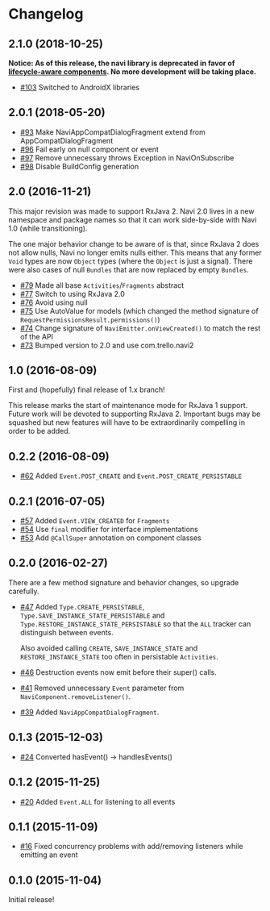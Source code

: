 # Changelog

## 2.1.0 (2018-10-25)

**Notice: As of this release, the navi library is deprecated in favor of [lifecycle-aware components](https://developer.android.com/topic/libraries/architecture/lifecycle). No more development will be taking place.**

* [#103](https://github.com/trello/navi/pull/103) Switched to AndroidX libraries

## 2.0.1 (2018-05-20)

* [#93](https://github.com/trello/navi/pull/93) Make NaviAppCompatDialogFragment extend from AppCompatDialogFragment
* [#96](https://github.com/trello/navi/pull/96) Fail early on null component or event
* [#97](https://github.com/trello/navi/pull/97) Remove unnecessary throws Exception in NaviOnSubscribe
* [#98](https://github.com/trello/navi/pull/98) Disable BuildConfig generation

## 2.0 (2016-11-21)

This major revision was made to support RxJava 2. Navi 2.0 lives in a new namespace and package
names so that it can work side-by-side with Navi 1.0 (while transitioning).

The one major behavior change to be aware of is that, since RxJava 2 does not allow nulls, Navi
no longer emits nulls either. This means that any former `Void` types are now `Object` types
(where the `Object` is just a signal). There were also cases of null `Bundles` that are now replaced
by empty `Bundles`.

* [#79](https://github.com/trello/navi/pull/79) Made all base `Activities`/`Fragments` abstract
* [#77](https://github.com/trello/navi/pull/77) Switch to using RxJava 2.0
* [#76](https://github.com/trello/navi/pull/76) Avoid using null
* [#75](https://github.com/trello/navi/pull/75) Use AutoValue for models (which changed the method signature of `RequestPermissionsResult.permissions()`)
* [#74](https://github.com/trello/navi/pull/74) Change signature of `NaviEmitter.onViewCreated()` to match the rest of the API
* [#73](https://github.com/trello/navi/pull/73) Bumped version to 2.0 and use com.trello.navi2

## 1.0 (2016-08-09)

First and (hopefully) final release of 1.x branch!

This release marks the start of maintenance mode for RxJava 1 support. Future work will be devoted
to supporting RxJava 2. Important bugs may be squashed but new features will have to be
extraordinarily compelling in order to be added.

## 0.2.2 (2016-08-09)

* [#62](https://github.com/trello/navi/pull/62) Added `Event.POST_CREATE` and `Event.POST_CREATE_PERSISTABLE`

## 0.2.1 (2016-07-05)

* [#57](https://github.com/trello/navi/pull/57) Added `Event.VIEW_CREATED` for `Fragments`
* [#54](https://github.com/trello/navi/pull/54) Use `final` modifier for interface implementations
* [#53](https://github.com/trello/navi/pull/53) Add `@CallSuper` annotation on component classes

## 0.2.0 (2016-02-27)

There are a few method signature and behavior changes, so upgrade carefully.

* [#47](https://github.com/trello/navi/pull/47) Added `Type.CREATE_PERSISTABLE`, `Type.SAVE_INSTANCE_STATE_PERSISTABLE` and `Type.RESTORE_INSTANCE_STATE_PERSISTABLE` so that the `ALL` tracker can distinguish between events.

    Also avoided calling `CREATE`, `SAVE_INSTANCE_STATE` and `RESTORE_INSTANCE_STATE` too often in persistable `Activities`.

* [#46](https://github.com/trello/navi/pull/46) Destruction events now emit before their super() calls.
* [#41](https://github.com/trello/navi/pull/41) Removed unnecessary `Event` parameter from `NaviComponent.removeListener()`.
* [#39](https://github.com/trello/navi/pull/39) Added `NaviAppCompatDialogFragment`.

## 0.1.3 (2015-12-03)

* [#24](https://github.com/trello/navi/pull/24) Converted hasEvent() -> handlesEvents()

## 0.1.2 (2015-11-25)

* [#20](https://github.com/trello/navi/pull/20) Added `Event.ALL` for listening to all events

## 0.1.1 (2015-11-09)

* [#16](https://github.com/trello/navi/pull/16) Fixed concurrency problems with add/removing listeners while emitting an event

## 0.1.0 (2015-11-04)

Initial release!